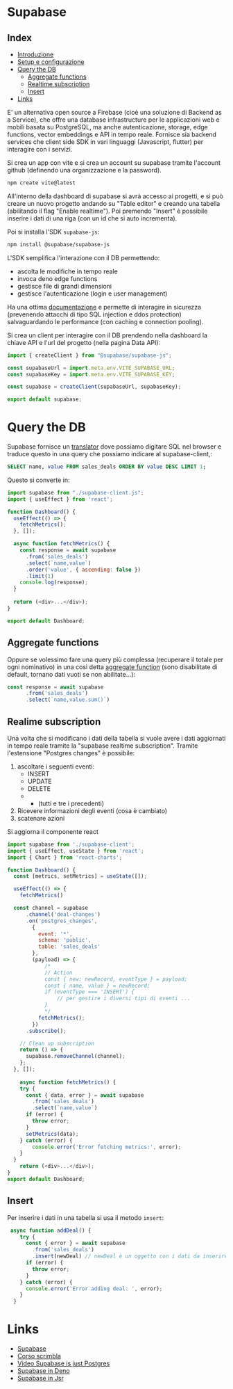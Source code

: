 # Supabase

## Index
- [Introduzione](#supabase)
- [Setup e configurazione](#setup-e-configurazione)
- [Query the DB](#query-the-db)
    - [Aggregate functions](#aggregate-functions)
    - [Realtime subscription](#realime-subscription)
    - [Insert](#insert)
- [Links](#links)

E' un alternativa open source a Firebase (cioè una soluzione di Backend as a Service), che offre una database infrastructure per le applicazioni web e mobili basata su PostgreSQL, ma anche autenticazione, storage, edge functions, vector embeddings  e API in tempo reale. Fornisce sia backend services che client side SDK in vari linguaggi (Javascript, flutter) per interagire con i servizi.

Si crea un app con vite e si crea un account su supabase tramite l'account github (definendo una organizzazione e la password). 
```bash
npm create vite@latest
```
All'interno della dashboard di supabase si avrà accesso ai progetti, e si può creare un nuovo progetto andando su "Table editor" e creando una tabella (abilitando il flag "Enable realtime"). Poi premendo "Insert" è possibile inserire i dati di una riga (con un id che si auto incrementa).

Poi si installa l'SDK `supabase-js`:
```bash
npm install @supabase/supabase-js
```
L'SDK semplifica l'interazione con il DB permettendo:
- ascolta le modifiche in tempo reale
- invoca deno edge functions
- gestisce file di grandi dimensioni
- gestisce l'autenticazione (login e user management)


Ha una ottima [documentazione](https://supabase.com/docs/reference/javascript/introduction) e permette di interagire in sicurezza (prevenendo attacchi di tipo SQL injection e ddos protection) salvaguardando le performance (con caching e connection pooling).

Si crea un client per interagire con il DB prendendo nella dashboard la chiave API e l'url del progetto (nella pagina Data API):
```javascript
import { createClient } from "@supabase/supabase-js";

const supabaseUrl = import.meta.env.VITE_SUPABASE_URL;
const supabaseKey = import.meta.env.VITE_SUPABASE_KEY;

const supabase = createClient(supabaseUrl, supabaseKey);

export default supabase;
```


# Query the DB
Supabase fornisce un [translator](https://supabase.com/docs/guides/api/sql-to-rest) dove possiamo digitare SQL nel browser e traduce questo in una query che possiamo indicare al supabase-client,:
```SQL
SELECT name, value FROM sales_deals ORDER BY value DESC LIMIT 1;
```
Questo si converte in:
```javascript
import supabase from "./supabase-client.js";
import { useEffect } from 'react';

function Dashboard() {
  useEffect(() => {
    fetchMetrics();
  }, []);

  async function fetchMetrics() {
    const response = await supabase
      .from('sales_deals')
      .select(`name,value`)
      .order('value', { ascending: false })
      .limit(1)
    console.log(response);
  }
 
  return (<div>...</div>);
}

export default Dashboard;
```
## Aggregate functions
Oppure se volessimo fare una query più complessa (recuperare il totale per ogni nominativo) in una così detta [aggregate function](https://supabase.com/blog/postgrest-aggregate-functions) (sono disabilitate di default, tornano dati vuoti se non abilitate...):
```javascript
const response = await supabase
      .from('sales_deals')
      .select(`name,value.sum()`)
```
## Realime subscription
Una volta che si modificano i dati della tabella si vuole avere i dati aggiornati in tempo reale tramite la "supabase realtime subscription". Tramite l'estensione "Postgres changes" è possibile:
1. ascoltare i seguenti eventi:
    - INSERT
    - UPDATE
    - DELETE
    - * (tutti e tre i precedenti)
2. Ricevere informazioni degli eventi (cosa è cambiato)
3. scatenare azioni

Si aggiorna il componente react
```javascript
import supabase from './supabase-client';
import { useEffect, useState } from 'react';
import { Chart } from 'react-charts';

function Dashboard() {
  const [metrics, setMetrics] = useState([]);

  useEffect(() => {
    fetchMetrics()

  const channel = supabase
      .channel('deal-changes')
      .on('postgres_changes',
        { 
          event: '*', 
          schema: 'public', 
          table: 'sales_deals'  
        },
        (payload) => {
            /*
            // Action
            const { new: newRecord, eventType } = payload;
            const { name, value } = newRecord;
            if (eventType === 'INSERT') {
                // per gestire i diversi tipi di eventi ...
            }
            */
          fetchMetrics();
        })
      .subscribe();

    // Clean up subscription
    return () => {
      supabase.removeChannel(channel);
    };
  }, []);
	
	async function fetchMetrics() {
    try {
      const { data, error } = await supabase
        .from('sales_deals')
        .select(`name,value`)
      if (error) {
        throw error;
      }
      setMetrics(data);
    } catch (error) {
        console.error('Error fetching metrics:', error);
    }
  }
    return (<div>...</div>);
}
export default Dashboard;
```
## Insert
Per inserire i dati in una tabella si usa il metodo `insert`:
```javascript
 async function addDeal() {
    try {
      const { error } = await supabase
        .from('sales_deals')
        .insert(newDeal) // newDeal è un oggetto con i dati da inserire
      if (error) {
        throw error;
      }
    } catch (error) {
      console.error('Error adding deal: ', error);
    }
  }
```

# Links
- [Supabase](https://supabase.com/)
- [Corso scrimbla](https://scrimba.com/intro-to-supabase-c0abltfqed)
- [Video Supabase is just Postgres](https://www.youtube.com/watch?v=T-qAtAKjqwc&ab_channel=Supabase)
- [Supabase in Deno](https://docs.deno.com/examples/supabase/)
- [Supabase in Jsr](https://jsr.io/@supabase/supabase-js)